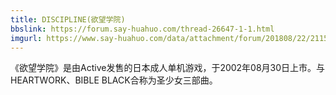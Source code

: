 ```yaml
---
title: DISCIPLINE(欲望学院)
bbslink: https://forum.say-huahuo.com/thread-26647-1-1.html
imgurl: https://www.say-huahuo.com/data/attachment/forum/201808/22/211559bblfvzbn9bwjngjr.jpg
---
```


《欲望学院》是由Active发售的日本成人单机游戏，于2002年08月30日上市。与HEARTWORK、BIBLE BLACK合称为圣少女三部曲。<!--more-->
